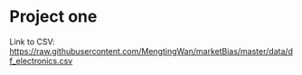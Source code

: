 # Project one

Link to CSV: https://raw.githubusercontent.com/MengtingWan/marketBias/master/data/df_electronics.csv
